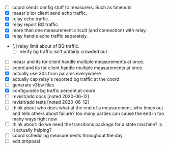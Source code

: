 - [ ] coord sends config stuff to measurers. Such as timeouts
- [x] measr's tor client send echo traffic.
- [x] relay echo traffic.
- [x] relay report BG traffic.
- [x] more than one measurement circuit (and connection) with relay.
- [x] relay handle echo traffic separately.
- [.] relay limit about of BG traffic.
    - [ ] verify bg traffic isn't unfairly crowded out
- [ ] measr and its tor client handle multiple measurements at once.
- [ ] coord and its tor client handle multiple measurements at once.
- [x] actually use 30s from params everywhere
- [x] actually cap relay's reported bg traffic at the coord
- [ ] generate v3bw files
- [x] configurable bg traffic percent at coord
- [ ] revisit/add docs [noted 2020-06-12]
- [ ] revisit/add tests [noted 2020-06-12]
- [ ] think about who does what at the end of a measurement. who times out and
  tells others about failure? too many parties can cause the end in too many
ways right now
- [ ] think about: do we need the transitions package for a state machine? is
  it actually helping?
- [ ] coord scheduling measurements throughout the day
- [ ] edit proposal
